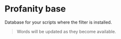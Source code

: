 # Profanity base
Database for your scripts where the filter is installed.

>Words will be updated as they become available.
